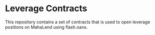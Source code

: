 # Leverage Contracts

This repository contains a set of contracts that is used to open leverage positions on MahaLend using flash.oans.
